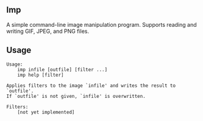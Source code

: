 Imp
---
A simple command-line image manipulation program. Supports reading and
writing GIF, JPEG, and PNG files.

Usage
-----
	Usage:
		imp infile [outfile] [filter ...]
		imp help [filter]

	Applies filters to the image `infile' and writes the result to `outfile'.
	If `outfile' is not given, `infile' is overwritten.

	Filters:
		[not yet implemented]
